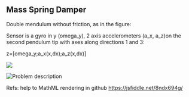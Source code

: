 ## Mass Spring Damper
Double mendulum without friction, as in the figure:

Sensor is a gyro in y (omega_y), 2 axis accelerometers (a_x, a_z)on the second pendulum tip with axes along directions 1 and 3:

z=[omega_y;a_x(x,dx);a_z(x,dx)]

<img src="https://render.githubusercontent.com/render/math?math=%5Cmathbf%7Bz%7D%3D%5Cbegin%7Bbmatrix%7D%0A%5Comega_y%5C%5C%0Aa_x%5C%5C%0Aa_z%5Cend%7Bbmatrix%7D">


![Problem description](https://github.com/jabierros/IEKF-Examples/blob/main/Double_Pendulum/double_pendulum.png)

Refs: help to MathML rendering in github https://jsfiddle.net/8ndx694g/

